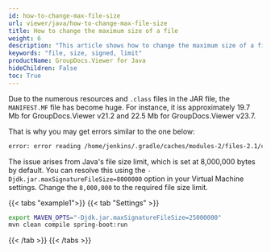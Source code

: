 ```yaml
---
id: how-to-change-max-file-size
url: viewer/java/how-to-change-max-file-size
title: How to change the maximum size of a file
weight: 6
description: "This article shows how to change the maximum size of a file."
keywords: "file, size, signed, limit"
productName: GroupDocs.Viewer for Java
hideChildren: False
toc: True
---
```

Due to the numerous resources and `.class` files in the JAR file, the `MANIFEST.MF` file has become huge. For instance, it iss approximately 19.7 Mb for GroupDocs.Viewer v21.2 and 22.5 Mb for GroupDocs.Viewer v23.7. 

That is why you may get errors similar to the one below:

```sh
error: error reading /home/jenkins/.gradle/caches/modules-2/files-2.1/com.groupdocs/groupdocs-viewer/21.2/541f695e50f5ed475786402ce0be5978db3a8bb2/groupdocs-viewer-21.2.jar; Unsupported size: 19732345 for JarEntry META-INF/MANIFEST.MF. Allowed max size: 8000000 bytes
```

The issue arises from Java's file size limit, which is set at 8,000,000 bytes by default. You can resolve this using the `-Djdk.jar.maxSignatureFileSize=8000000` option in your Virtual Machine settings. Change the `8,000,000` to the required file size limit.


{{< tabs "example1">}}
{{< tab "Settings" >}}
```sh
export MAVEN_OPTS="-Djdk.jar.maxSignatureFileSize=25000000"
mvn clean compile spring-boot:run
```
{{< /tab >}}
{{< /tabs >}}